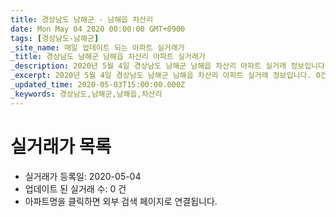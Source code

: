 ```yaml
---
title: 경상남도 남해군 - 남해읍 차산리
date: Mon May 04 2020 00:00:00 GMT+0900
tags: [경상남도-남해군]
_site_name: 매일 업데이트 되는 아파트 실거래가
_title: 경상남도 남해군 남해읍 차산리 아파트 실거래가
_description: 2020년 5월 4일 경상남도 남해군 남해읍 차산리 아파트 실거래 정보입니다. 0건 아파트 정보가 있습니다.
_excerpt: 2020년 5월 4일 경상남도 남해군 남해읍 차산리 아파트 실거래 정보입니다. 0건 아파트 정보가 있습니다.
_updated_time: 2020-05-03T15:00:00.000Z
_keywords: 경상남도,남해군,남해읍,차산리
---
```






# 실거래가 목록
- 실거래가 등록일: 2020-05-04
- 업데이트 된 실거래 수: 0 건
- 아파트명을 클릭하면 외부 검색 페이지로 연결됩니다.




